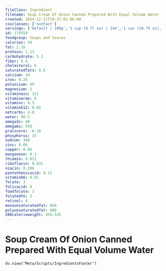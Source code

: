 ```yaml
---
fileClass: Ingredient
filename: Soup Cream Of Onion Canned Prepared With Equal Volume Water
created: 2024-12-21T19:27:02-06:00
cssclasses: ['nutFact']
servings: ['Default | 100g','1 cup (8 fl oz) | 244','1 can (10.75 oz), prepared | 593']
id: 174559
foodgroup: Soups and Sauces
calories: 44
fat: 2.16
protein: 1.13
carbohydrate: 5.2
fiber: 0.4
cholesterol: 6
saturatedfats: 0.6
calcium: 14
iron: 0.26
potassium: 49
magnesium: 2
vitaminaiu: 121
vitaminarae: 6
vitaminc: 0.5
vitaminb12: 0.02
netcarbs: 4.8
water: 90.5
omega3s: 40
omega6s: 550
pralscore: -0.16
phosphorus: 15
sodium: 380
zinc: 0.06
copper: 0.06
manganese: 0.1
thiamin: 0.021
riboflavin: 0.031
niacin: 0.206
pantothenicacid: 0.12
vitaminb6: 0.01
folate: 3
folicacid: 0
foodfolate: 3
folatedfe: 3
retinol: 0
monounsaturatedfat: 860
polyunsaturatedfat: 600
200calorieweight: 454.545
---
```


# Soup Cream Of Onion Canned Prepared With Equal Volume Water

```dataviewjs
dv.view("Meta/Scripts/IngredientsFooter")
```